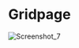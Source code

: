 # Gridpage

![Screenshot_7](https://github.com/user-attachments/assets/c7d78c1c-6869-40f2-b2d1-8b940b459049)
